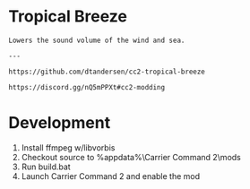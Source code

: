 # Tropical Breeze

```
Lowers the sound volume of the wind and sea.

---

https://github.com/dtandersen/cc2-tropical-breeze

https://discord.gg/nQ5mPPXt#cc2-modding
```

# Development

1. Install ffmpeg w/libvorbis
2. Checkout source to %appdata%\Carrier Command 2\mods
3. Run build.bat
4. Launch Carrier Command 2 and enable the mod